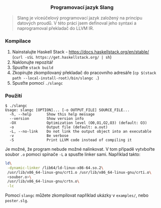 <h3 align="center">Programovací jazyk Slang</h3>

> Slang je víceúčelový programovací jazyk založený na principu datových proudů.
> V této práci jsem definoval jeho syntaxi a naprogramoval překladač do LLVM IR.

### Kompilace

1. Nainstalujte Haskell Stack - https://docs.haskellstack.org/en/stable/ (`curl -sSL https://get.haskellstack.org/ | sh`)
2. Naklonujte repozitář
3. Spusťte `stack build`
4. Zkopírujte zkompilovaný překladač do pracovního adresáře (`cp $(stack path --local-install-root)/bin/slangc .`)
5. Spusťte pomocí `./slangc`

### Použití
```
$ ./slangc
Usage: slangc [OPTION]... [-o OUTPUT_FILE] SOURCE_FILE...
  -h, --help       Show this help message
  --version        Show version info
  -OX              Optimization level (O0,O1,O2,O3) (default: O3)
  -o               Output file (default: a.out)
  -L, --no-link    Do not link the output object into an executable
  -v               Be verbose
  -S               Print LLVM code instead of compiling it
```

Je možné, že program nebude možné nalinkovat. V tom případě vytvbořte soubor `.o` pomocí spínače `-L` a
spusťte linker sami. Například takto:
```bash
ld\
 -dynamic-linker /lib64/ld-linux-x86-64.so.2\
 /usr/lib/x86_64-linux-gnu/crt1.o /usr/lib/x86_64-linux-gnu/crti.o\
 <soubor.o>\
 /usr/lib/x86_64-linux-gnu/crtn.o\
 -lc
```

Pomocí `slangc` můžete zkompilovat například ukázky v `examples/`, nebo `poster.slg`.

